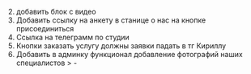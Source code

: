 <!-- 1. удалить кнопку знаокмимся -->

2. добавить блок с видео
3. Добавить ссылку на анкету в станице о нас на кнопке присоединиться
4. Ссылка на телеграмм по студии
5. Кнопки заказать услугу должны заявки падать в тг Кириллу
6. Добавить в админку функционал добавление фотографий наших специалистов > -

<!-- || \| || \| || \| || \| || \| -->

